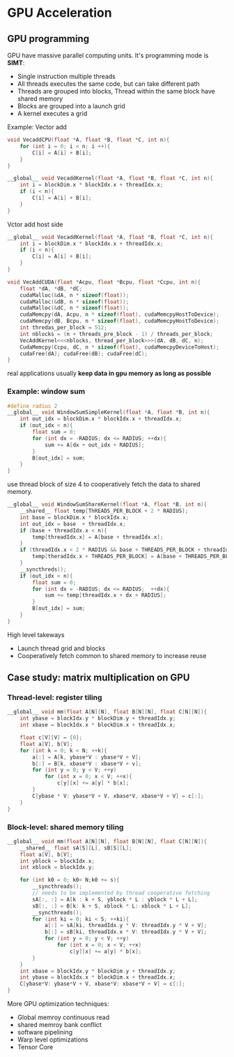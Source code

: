 # GPU Acceleration

## GPU programming 

GPU have massive parallel computing units. It's programming mode is **SIMT**:

- Single instruction multiple threads 
- All threads executes the same code, but can take different path 
- Threads are grouped into blocks, Thread within the same block have shared memory 
- Blocks are grouped into a launch grid 
- A kernel executes a grid 

Example: Vector add 

```c++
void VecaddCPU(float *A, float *B, float *C, int n){
    for (int i = 0; i < n; i ++){
        C[i] = A[i] + B[i];
    }
}

__global__ void VecaddKernel(float *A, float *B, float *C, int n){
    int i = blockDim.x * blockIdx.x + threadIdx.x;
    if (i < n){
        C[i] = A[i] + B[i];
    }
}
```
Vctor add host side

```c++
__global__ void VecaddKernel(float *A, float *B, float *C, int n){
    int i = blockDim.x * blockIdx.x + threadIdx.x;
    if (i < n){
        C[i] = A[i] + B[i];
    }
}

void VecAddCUDA(float *Acpu, float *Bcpu, float *Ccpu, int n){
    float *dA, *dB, *dC;
    cudaMalloc(&dA, n * sizeof(float));
    cudaMalloc(&dB, n * sizeof(float));
    cudaMalloc(&dC, n * sizeof(float));
    cudaMemcpy(dA, Acpu, n * sizeof(float), cudaMemcpyHostToDevice);
    cudaMemcpy(dB, Bcpu, n * sizeof(float), cudaMemcpyHostToDevice);
    int thredas_per_block = 512;
    int nblocks = (n + threads_pre_block - 1) / threads_per_block;
    VecAddKernel<<<nblocks, thread_per_block>>>(dA, dB, dC, n);
    CudaMemcpy(Ccpu, dC, n * sizeof(float), cudaMemcpyDeviceToHost);
    cudaFree(dA); cudaFree(dB); cudaFree(dC);
}
```
real applications usually **keep data in gpu memory as long as possible**

### Example: window sum 
```c++
#define radius 2 
__global__ void WindowSumSimpleKernel(float *A, float *B, int n){
    int out_idx = blockDim.x * blockIdx.x + threadIdx.x; 
    if (out_idx < n){
        float sum = 0;
        for (int dx = -RADIUS; dx <= RADIUS; ++dx){
            sum += A[dx + out_idx + RADIUS];
        }
        B[out_idx] = sum;
    }
}
```

use thread block of size 4 to cooperatively fetch the data to shared memory. 

```c++
__global__ void WindowSumShareKernel(float *A, float *B, int n){
    __shared__ float temp[ThREADS_PER_BLOCK + 2 * RADIUS];
    int base = blockDim.x * blockIdx.x;
    int out_idx = base  + threadIdx.x;
    if (base + threadIdx.x < n){
        temp[threadIdx.x] = A[base + threadIdx.x];
    }
    if (threadIdx.x < 2 * RADIUS && base + THREADS_PER_BLOCK + threadIdx.x < n){
        temp[theradIdx.x + THREADS_PER_BLOCK] = A[base + THREADS_PER_BLOCK + threadIdx.x];
    }
    __syncthreds();
    if (out_idx < n){
        float sum = 0;
        for (int dx = -RADIUS; dx <= RADIUS;  ++dx){
            sum += temp[threadIdx.x + dx + RADIUS];
        }
        B[out_idx] = sum;
    }
}
```

High level takeways

- Launch thread grid and blocks
- Cooperatively fetch common to shared memory to increase reuse

## Case study: matrix multiplication on GPU

### Thread-level: register tiling

```c++
__global__ void mm(float A[N][N], float B[N][N], float C[N][N]){
    int ybase = blockIdx.y * blockDim.y + threadIdx.y;
    int xbase = blockIdx.x * blockDim.x + threadIdx.x;

    float c[V][V] = {0};
    float a[V], b[V];
    for (int k = 0; k < N; ++k){
        a[:] = A[k, ybase*V : ybase*V + V];
        b[:] = B[k, xbase*V : xbase*V + v];
        for (int y = 0; y < V; ++y)
            for (int x = 0; x < V; ++x){
                c[y][x] += a[y] * b[x];
        }
        C[ybase * V: ybase*V + V, xbase*V, xbase*V + V] = c[:];
    }
}
```

### Block-level: shared memory tiling

```c++
__global__ void mm(float A[N][N], float B[N][N], float C[N][N]){
    __shared__ float sA[S][L], sB[S][L];
    float a[V], b[V];
    int yblock = blockIdx.x;
    int xblock = blockIdx.y;

    for (int k0 = 0; k0< N;k0 += s){
        __syncthreads();
        // needs to be implemented by thread cooperative fetching
        sA[:, :] = A[k : k + S, yblock * L : yblock * L + L];
        sB[:, :] = B[k: k + S, xblock * L: xblock * L + L];
        __syncthreads();
        for (int ki = 0; ki < S; ++ki){
            a[:] = sA[ki, threadIdx.y * V: threadIdx.y * V + V];
            b[:] = sB[ki, threadIdx.x * V: threadIdx.y * V + V];
            for (int y = 0; y < V; ++y)
                for (int x = 0; x < V; ++x)
                    c[y][x] += a[y] * b[x];
        }
    }
    int xbase = blockIdx.y * blockDim.y + threadIdx.y;
    int ybase = blockIdx.x * blockDim.x + threadIdx.x;
    C[ybase*V: ybase*V + V, xbase*V: xbase*V + V] = c[:];
}
```

More GPU optimization techniques:

- Global memroy continuous read
- shared memroy bank conflict 
- software pipelining
- Warp level optimizations
- Tensor Core
